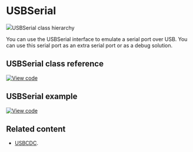# USBSerial

<span class="images">![](https://os.mbed.com/docs/mbed-os/v6.14/mbed-os-api-doxy/class_u_s_b_serial.png)<span>USBSerial class hierarchy</span></span>

You can use the USBSerial interface to emulate a serial port over USB. You can use this serial port as an extra serial port or as a debug solution. 

## USBSerial class reference

[![View code](https://www.mbed.com/embed/?type=library)](https://os.mbed.com/docs/mbed-os/v6.14/mbed-os-api-doxy/class_u_s_b_serial.html)

## USBSerial example

[![View code](https://www.mbed.com/embed/?url=https://github.com/ARMmbed/mbed-os-snippet-USBSerial/tree/v6.14)](https://github.com/ARMmbed/mbed-os-snippet-USBSerial/blob/v6.14/main.cpp)

## Related content

- [USBCDC](usbcdc.html).
